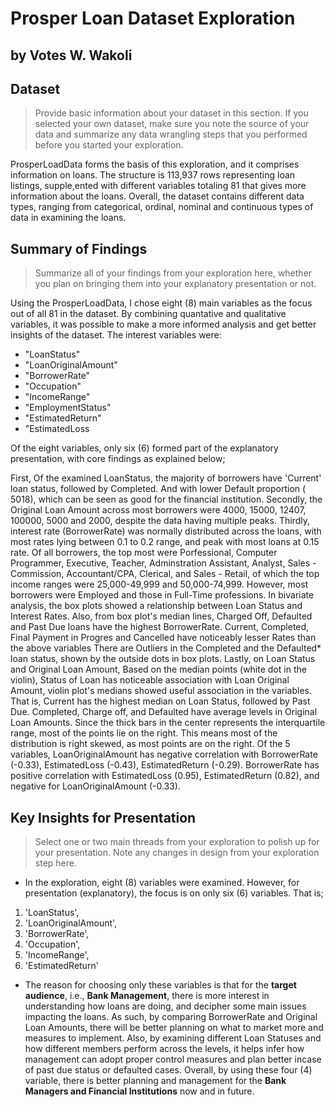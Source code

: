 # Prosper Loan Dataset Exploration
## by Votes W. Wakoli


## Dataset

> Provide basic information about your dataset in this section. If you selected your own dataset, make sure you note the source of your data and summarize any data wrangling steps that you performed before you started your exploration.

ProsperLoadData forms the basis of this exploration, and it comprises information on loans. The structure is 113,937 rows representing loan listings, supple,ented with different variables totaling 81 that gives more information about the loans. Overall, the dataset contains different data types, ranging from categorical, ordinal, nominal and continuous types of data in examining the loans.


## Summary of Findings

> Summarize all of your findings from your exploration here, whether you plan on bringing them into your explanatory presentation or not.

Using the ProsperLoadData, I chose eight (8) main variables as the focus out of all 81 in the dataset. By combining quantative and qualitative variables, it was possible to make a more informed analysis and get better insights of the dataset. The interest variables were:
- "LoanStatus"
- "LoanOriginalAmount"
- "BorrowerRate"
- "Occupation"
- "IncomeRange"
- "EmploymentStatus"
- "EstimatedReturn"
- "EstimatedLoss

Of the eight variables, only six (6) formed part of the explanatory presentation, with core findings as explained below;

First, Of the examined LoanStatus, the majority of borrowers have 'Current' loan status, followed by Completed. And with lower Default proportion ( 5018), which can be seen as good for the financial institution. Secondly, the Original Loan Amount across most borrowers were 4000, 15000, 12407, 100000, 5000 and 2000, despite the data having multiple peaks. Thirdly, interest rate (BorrowerRate) was normally distributed across the loans, with most rates lying between 0.1 to 0.2 range, and peak with most loans at 0.15 rate. Of all borrowers, the top most were  Porfessional, Computer Programmer, Executive, Teacher, Adminstration Assistant, Analyst, Sales - Commission, Accountant/CPA, Clerical, and Sales - Retail, of which the top income ranges were 25,000-49,999 and 50,000-74,999. However, most borrowers were Employed and those in Full-Time professions.
In bivariate analysis, the box plots showed  a relationship between Loan Status and Interest Rates. Also, from box plot's median lines, Charged Off, Defaulted and Past Due loans have the highest BorrowerRate. Current, Completed, Final Payment in Progres and Cancelled have noticeably lesser Rates than the above variables
There are Outliers in the Completed and the Defaulted* loan status, shown by the outside dots in box plots. Lastly, on Loan Status and Original Loan Amount, 
Based on the median points (white dot in the violin), Status of Loan has noticeable association with Loan Original Amount, violin plot's medians showed useful association in the variables. That is, Current has the highest median on Loan Status, followed by Past Due. Completed, Charge off, and Defaulted have average levels in Original Loan Amounts. Since the thick bars in the center represents the interquartile range, most of the points lie on the right. This means most of the distribution is right skewed, as most points are on the right.
Of the 5 variables, LoanOriginalAmount has negative correlation with BorrowerRate (-0.33), EstimatedLoss (-0.43), EstimatedReturn (-0.29). BorrowerRate has positive correlation with EstimatedLoss (0.95), EstimatedReturn (0.82), and negative for LoanOriginalAmount (-0.33).


## Key Insights for Presentation

> Select one or two main threads from your exploration to polish up for your presentation. Note any changes in design from your exploration step here.

- In the exploration, eight (8) variables were examined. However, for presentation (explanatory), the focus is on only six (6) variables. That is;
1. 'LoanStatus',
2. 'LoanOriginalAmount',
3. 'BorrowerRate',
4. 'Occupation',
5. 'IncomeRange',
6. 'EstimatedReturn'

- The reason for choosing only these variables is that for the **target audience**, i.e., **Bank Management**, there is more interest in understanding how  loans are doing, and decipher some main issues impacting the loans. As such, by comparing BorrowerRate and Original Loan Amounts, there will be better planning on what to market more and measures to implement. Also, by examining different Loan Statuses and how different members perform across the levels, it helps infer how management can adopt proper control measures and plan better incase of past due status or defaulted cases. Overall, by using these four (4) variable, there is better planning and management for the **Bank Managers and Financial Institutions** now and in future.